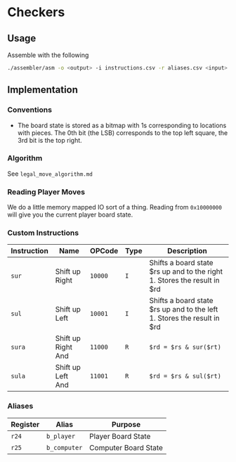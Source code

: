 # Checkers

## Usage

Assemble with the following

```sh
./assembler/asm -o <output> -i instructions.csv -r aliases.csv <input>
```

## Implementation

### Conventions

-   The board state is stored as a bitmap with 1s corresponding to locations with pieces. The 0th bit (the LSB) corresponds to the top left square, the 3rd bit is the top right.

### Algorithm

See `legal_move_algorithm.md`

### Reading Player Moves

We do a little memory mapped IO sort of a thing. Reading from `0x10000000` will give you the current player board state.

### Custom Instructions

| Instruction | Name               | OPCode  | Type | Description                                                              |
| ----------- | ------------------ | ------- | ---- | ------------------------------------------------------------------------ |
| `sur`       | Shift up Right     | `10000` | `I`  | Shifts a board state $rs up and to the right 1. Stores the result in $rd |
| `sul`       | Shift up Left      | `10001` | `I`  | Shifts a board state $rs up and to the left 1. Stores the result in $rd  |
| `sura`      | Shift up Right And | `11000` | `R`  | `$rd = $rs & sur($rt)`                                                   |
| `sula`      | Shift up Left And  | `11001` | `R`  | `$rd = $rs & sul($rt)`                                                   |

### Aliases

| Register | Alias        | Purpose              |
| -------- | ------------ | -------------------- |
| `r24`    | `b_player`   | Player Board State   |
| `r25`    | `b_computer` | Computer Board State |
